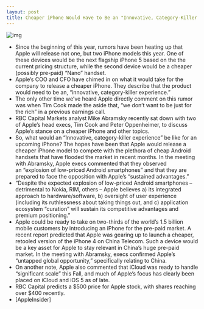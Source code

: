 ```yaml
---
layout: post
title: Cheaper iPhone Would Have to Be an "Innovative, Category-Killer Experience," According to Apple
---
```

![img](http://media.idownloadblog.com/wp-content/uploads/2011/08/Steve-Jobs-in-front-iPhone-4-e1312563860767.png)
* Since the beginning of this year, rumors have been heating up that Apple will release not one, but two iPhone models this year. One of these devices would be the next flagship iPhone 5 based on the the current pricing structure, while the second device would be a cheaper (possibly pre-paid) “Nano” handset.
* Apple’s COO and CFO have chimed in on what it would take for the company to release a cheaper iPhone. They describe that the product would need to be an, “innovative, category-killer experience.”
* The only other time we’ve heard Apple directly comment on this rumor was when Tim Cook made the aside that, “we don’t want to be just for the rich” in a previous earnings call.
* RBC Capital Markets analyst Mike Abramsky recently sat down with two of Apple’s head execs, Tim Cook and Peter Oppenheimer, to discuss Apple’s stance on a cheaper iPhone and other topics.
* So, what would an “Innovative, category-killer experience” be like for an upcoming iPhone? The hopes have been that Apple would release a cheaper iPhone model to compete with the plethora of cheap Android handsets that have flooded the market in recent months. In the meeting with Abramsky, Apple execs commented that they observed an “explosion of low-priced Android smartphones” and that they are prepared to face the opposition with Apple’s “sustained advantages.”
* “Despite the expected explosion of low-priced Android smartphones – detrimental to Nokia, RIM, others – Apple believes a) its integrated approach to hardware/software, b) oversight of user experience (including its ruthlessness about taking things out, and c) application ecosystem “curation” will sustain its competitive advantages and premium positioning.”
* Apple could be ready to take on two-thirds of the world’s 1.5 billion mobile customers by introducing an iPhone for the pre-paid market. A recent report predicted that Apple was gearing up to launch a cheaper, retooled version of the iPhone 4 on China Telecom. Such a device would be a key asset for Apple to stay relevant in China’s huge pre-paid market. In the meeting with Abramsky, execs confirmed Apple’s “untapped global opportunity,” specifically relating to China.
* On another note, Apple also commented that iCloud was ready to handle “significant scale” this Fall, and much of Apple’s focus has clearly been placed on iCloud and iOS 5 as of late.
* RBC Capital predicts a $500 price for Apple stock, with shares reaching over $400 recently.
* [AppleInsider]

